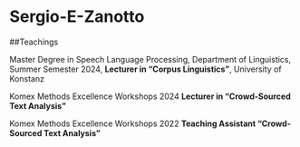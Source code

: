 # Sergio-E-Zanotto 


##Teachings

Master Degree in Speech Language Processing, Department of Linguistics, Summer Semester 2024, **Lecturer in “Corpus Linguistics”**, University of Konstanz

Komex Methods Excellence Workshops 2024 **Lecturer in “Crowd-Sourced Text Analysis”**

Komex Methods Excellence Workshops 2022 **Teaching Assistant “Crowd-Sourced Text Analysis”**
